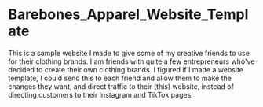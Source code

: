 # Barebones_Apparel_Website_Template
This is a sample website I made to give some of my creative friends to use for their clothing brands. I am friends with quite a few entrepreneurs who've
decided to create their own clothing brands. I figured if I made a website template, I could send this to each friend and allow them to make the changes they want, and direct traffic to their (this) website, instead of directing customers to their Instagram and TikTok pages.
